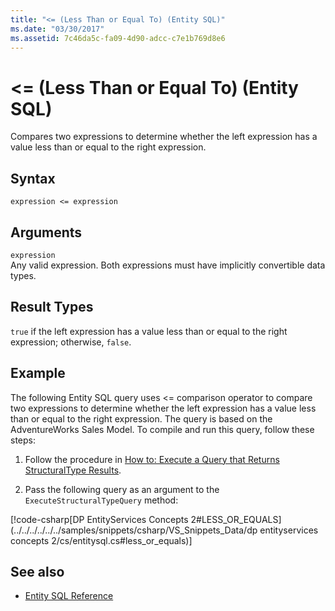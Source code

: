 ```yaml
---
title: "<= (Less Than or Equal To) (Entity SQL)"
ms.date: "03/30/2017"
ms.assetid: 7c46da5c-fa09-4d90-adcc-c7e1b769d8e6
---
```

# \<= (Less Than or Equal To) (Entity SQL)
Compares two expressions to determine whether the left expression has a value less than or equal to the right expression.  
  
## Syntax  
  
```  
expression <= expression  
```  
  
## Arguments  
 `expression`  
 Any valid expression. Both expressions must have implicitly convertible data types.  
  
## Result Types  
 `true` if the left expression has a value less than or equal to the right expression; otherwise, `false`.  
  
## Example  
 The following Entity SQL query uses <= comparison operator to compare two expressions to determine whether the left expression has a value less than or equal to the right expression. The query is based on the AdventureWorks Sales Model. To compile and run this query, follow these steps:  
  
1.  Follow the procedure in [How to: Execute a Query that Returns StructuralType Results](../../../../../../docs/framework/data/adonet/ef/how-to-execute-a-query-that-returns-structuraltype-results.md).  
  
2.  Pass the following query as an argument to the `ExecuteStructuralTypeQuery` method:  
  
 [!code-csharp[DP EntityServices Concepts 2#LESS_OR_EQUALS](../../../../../../samples/snippets/csharp/VS_Snippets_Data/dp entityservices concepts 2/cs/entitysql.cs#less_or_equals)]  
  
## See also
- [Entity SQL Reference](../../../../../../docs/framework/data/adonet/ef/language-reference/entity-sql-reference.md)
